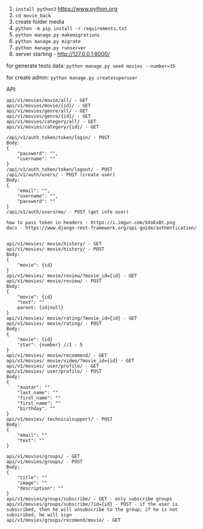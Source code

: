 1) ```install python3``` https://www.python.org
2) ```cd movie_back```
3) create folder media
4) ```python -m pip install -r requirements.txt```
5) ```python manage.py makemigrations```
6) ```python manage.py migrate```
7) ```python manage.py runserver```
8) server starting - http://127.0.0.1:8000/

for generate tests data:
```python manage.py seed movies --number=15```

for create admin:
```python manage.py createsuperuser```

API:
````
api/v1/movies/movie/all/ - GET
api/v1/movies/movie/{id}/ - GET
api/v1/movies/genre/all/ - GET
api/v1/movies/genre/{id}/ - GET
api/v1/movies/category/all/ - GET
api/v1/movies/category/{id}/ - GET

/api/v1/auth_token/token/login/ - POST 
Body:
{
    "password": "",
    "username": ""
}
/api/v1/auth_token/token/logout/ - POST
/api/v1/auth/users/ - POST (create user)
Body: 
{
    "email": "",
    "username": "",
    "password": ""
}
/api/v1/auth/users/me/ - POST (get info user)

how to pass token in headers - https://i.imgur.com/SVoExBt.png
docs - https://www.django-rest-framework.org/api-guide/authentication/


api/v1/movies/ movie/history/ - GET
api/v1/movies/ movie/history/ - POST
Body: 
{
    "movie": {id}
}
api/v1/movies/ movie/review/?movie_id={id} - GET
api/v1/movies/ movie/review/ - POST
Body: 
{
    "movie": {id}
    "text": ""
    parent: {id|null}
}
api/v1/movies/ movie/rating/?movie_id={id} - GET
api/v1/movies/ movie/rating/ - POST
Body: 
{
    "movie": {id}
    "star": {number} //1 - 5
}
api/v1/movies/ movie/recommend/ - GET
api/v1/movies/ movie/video/?movie_id={id} - GET
api/v1/movies/ user/profile/ - GET
api/v1/movies/ user/profile/ - POST
Body: 
{
    "avatar": ""
    "last_name": ""
    "first_name": ""
    "first_name": ""
    "birthday": ""
}
api/v1/movies/ technicalsupport/ - POST
Body: 
{
    "email": ""
    "text": ""
}

api/v1/movies/groups/ - GET
api/v1/movies/groups/ - POST
Body: 
{
    "title": ""
    "image": ""
    "description": ""
}
api/v1/movies/groups/subscribe/ - GET - only subscribe groups 
api/v1/movies/groups/subscribe/?id={id} - POST - if the user is subscribed, then he will unsubscribe to the group; if he is not subscribed, he will sign
api/v1/movies/groups/recomend/movie/ - GET
````